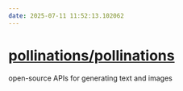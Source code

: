 ```yaml
---
date: 2025-07-11 11:52:13.102062
---
```


# [pollinations/pollinations](https://github.com/pollinations/pollinations)

open-source APIs for generating text and images